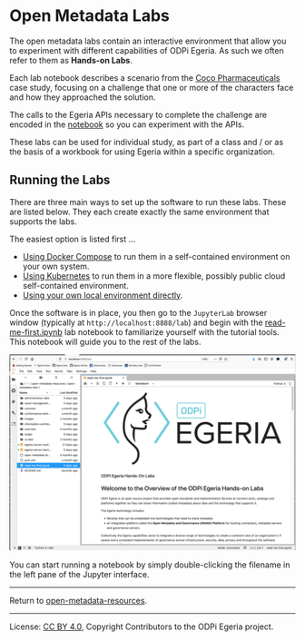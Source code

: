 <!-- SPDX-License-Identifier: CC-BY-4.0 -->
<!-- Copyright Contributors to the ODPi Egeria project. -->

# Open Metadata Labs

The open metadata labs contain an interactive environment that allow you to
experiment with different capabilities of ODPi Egeria.  As such we often refer to them as
**Hands-on Labs**.

Each lab notebook describes a scenario from the
[Coco Pharmaceuticals](https://github.com/odpi/data-governance/tree/master/docs/coco-pharmaceuticals)
case study, focusing on a challenge that one or more of the characters face and
how they approached the solution.

The calls to the Egeria APIs necessary to complete the challenge are encoded in
the [notebook](../../developer-resources/tools/Jupyter-Notebooks.md) so you can experiment with the APIs.

These labs can be used for individual study, as part of a class and / or
as the basis of a workbook for using Egeria within a specific organization.

## Running the Labs

There are three main ways to set up the software to run these labs.  These are listed below.
They each create exactly the same environment that supports the labs. 

The easiest option is listed first ...

* [Using Docker Compose](../open-metadata-tutorials/lab-infrastructure-guide/running-docker-compose.md) to run them in a
self-contained environment on your own system.
* [Using Kubernetes](../open-metadata-tutorials/lab-infrastructure-guide/running-kubernetes.md) to run them in a more
flexible, possibly public cloud self-contained environment.
* [Using your own local environment directly](../open-metadata-tutorials/lab-infrastructure-guide/running-natively.md).

Once the software is in place, you then go to the `JupyterLab` browser window 
(typically at `http://localhost:8888/lab`) and begin with the
[read-me-first.ipynb](./read-me-first.ipynb) lab notebook to familiarize yourself with the tutorial tools. 
This notebook will guide you to the rest of the labs.


![Read me first Jupyter Notebook](../../developer-resources/tools/jupyter-notebook-browser-window.png#pagewidth)


You can start running a notebook by simply double-clicking the filename in the left pane of the Jupyter interface.


----
Return to [open-metadata-resources](..).

----
License: [CC BY 4.0](https://creativecommons.org/licenses/by/4.0/),
Copyright Contributors to the ODPi Egeria project.
